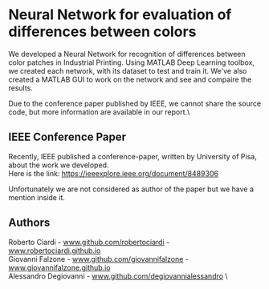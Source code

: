 # Neural Network for evaluation of differences between colors

We developed a Neural Network for recognition of differences between color patches in Industrial Printing. Using MATLAB Deep Learning toolbox, we created each network, with its dataset to test and train it. We've also created a MATLAB GUI to work on the network and see and compaire the results.

Due to the conference paper published by IEEE, we cannot share the source code, but more information are available in our report.\

## IEEE Conference Paper
Recently, IEEE published a conference-paper, written by University of Pisa, about the work we developed.\
Here is the link: https://ieeexplore.ieee.org/document/8489306

Unfortunately we are not considered as author of the paper but we have a mention inside it.

## Authors
Roberto Ciardi - www.github.com/robertociardi - www.robertociardi.github.io \
Giovanni Falzone - www.github.com/giovannifalzone - www.giovannifalzone.github.io \
Alessandro Degiovanni - www.github.com/degiovannialessandro \
